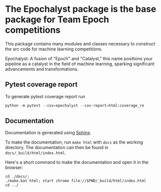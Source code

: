 # The Epochalyst package is the base package for Team Epoch competitions

This package contains many modules and classes necessary to construct the src code for machine learning competitions.

Epochalyst: A fusion of "Epoch" and "Catalyst," this name positions your pipeline as a catalyst in the field of machine learning, sparking significant advancements and transformations.

## Pytest coverage report

To generate pytest coverage report run

```python
python -m pytest --cov=epochalyst --cov-report=html:coverage_re
```

## Documentation

Documentation is generated using [Sphinx](https://www.sphinx-doc.org/en/master/).

To make the documentation, run `make html` with `docs` as the working directory. The documentation can then be found in `docs/_build/html/index.html`.

Here's a short command to make the documentation and open it in the browser:

```shell
cd ./docs/;
./make.bat html; start chrome file://$PWD/_build/html/index.html
cd ../
```
